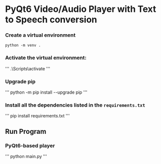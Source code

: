 # PyQt6 Video/Audio Player with Text to Speech conversion

### Сreate a virtual environment
`
python -m venv .
`


### Activate the virtual environment:
'''
.\Scripts\activate
'''

### Upgrade pip
'''
python -m pip install --upgrade pip
'''

### Install all the dependencies listed in the `requirements.txt`
'''
pip install requirements.txt
'''

## Run Program

### PyQt6-based player
'''
python main.py
'''


